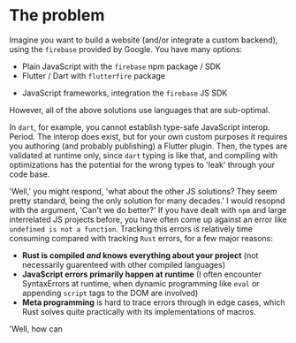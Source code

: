 # The problem
Imagine you want to build a website (and/or integrate a custom backend), using the `firebase` provided by Google.
You have many options:
- Plain JavaScript with the `firebase` npm package / SDK
- Flutter / Dart with `flutterfire` package
<!-- TODO: LInk to flutterfire -->
- JavaScript frameworks, integration the `firebase` JS SDK

However, all of the above solutions use languages that are sub-optimal.

In `dart`, for example, you cannot establish type-safe JavaScript interop. Period.
The interop does exist, but for your own custom purposes it requires you authoring (and probably publishing) a Flutter plugin.
Then, the types are validated at runtime only, since `dart` typing is like that, and compiling with optimizations has the potential for the wrong types to 'leak' through your code base.

'Well,' you might respond, 'what about the other JS solutions? They seem pretty standard, being the only solution for many decades.'
I would resopnd with the argument, 'Can't we do better?'
If you have dealt with `npm` and large interrelated JS projects before, you have often come up against an error like `undefined is not a function`. Tracking this errors is relatively time consuming compared with tracking `Rust` errors, for a few major reasons:
- **Rust is compiled *and* knows everything about your project** (not necessarily guarenteed with other compiled languages)
- **JavaScript errors primarily happen at runtime** (I often encounter SyntaxErrors at runtime, when dynamic programming like `eval` or appending `script` tags to the DOM are involved)
- **Meta programming** is hard to trace errors through in edge cases, which Rust solves quite practically with its implementations of macros.

'Well, how can 
